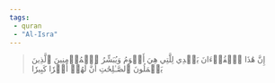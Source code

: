 ```yaml
---
tags: 
 - quran 
 - "Al-Isra"
---
```


> إِنَّ هَٰذَا ٱلۡقُرۡءَانَ يَهۡدِي لِلَّتِي هِيَ أَقۡوَمُ وَيُبَشِّرُ ٱلۡمُؤۡمِنِينَ ٱلَّذِينَ يَعۡمَلُونَ ٱلصَّـٰلِحَٰتِ أَنَّ لَهُمۡ أَجۡرٗا كَبِيرٗا
